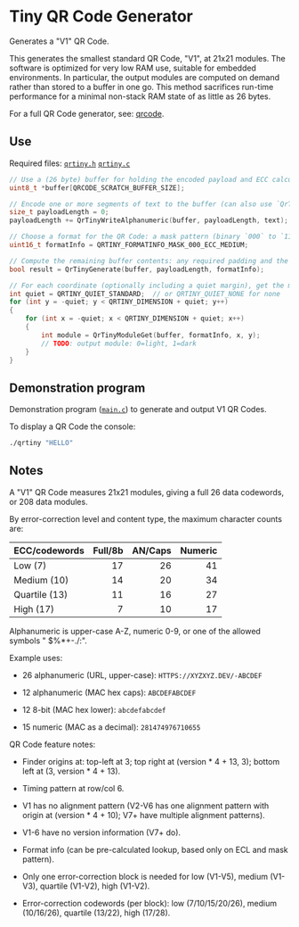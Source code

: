 # Tiny QR Code Generator

Generates a "V1" QR Code.

This generates the smallest standard QR Code, "V1", at 21x21 modules.  The software is optimized for very low RAM use, suitable for embedded environments.  In particular, the output modules are computed on demand rather than stored to a buffer in one go.  This method sacrifices run-time performance for a minimal non-stack RAM state of as little as 26 bytes.

For a full QR Code generator, see: [qrcode](https://github.com/danielgjackson/qrcode).

## Use

Required files: [`qrtiny.h`](qrtiny.h) [`qrtiny.c`](qrtiny.c)

```c
// Use a (26 byte) buffer for holding the encoded payload and ECC calculations
uint8_t *buffer[QRCODE_SCRATCH_BUFFER_SIZE];
```

```c
// Encode one or more segments of text to the buffer (can also use `QrTinyWriteNumeric()` or `QrTinyWrite8Bit()`).
size_t payloadLength = 0;
payloadLength += QrTinyWriteAlphanumeric(buffer, payloadLength, text);
```

```c
// Choose a format for the QR Code: a mask pattern (binary `000` to `111`) and an error correction level (`LOW`, `MEDIUM`, `QUARTILE`, `HIGH`).
uint16_t formatInfo = QRTINY_FORMATINFO_MASK_000_ECC_MEDIUM;
```

```c
// Compute the remaining buffer contents: any required padding and the calculated error-correction information
bool result = QrTinyGenerate(buffer, payloadLength, formatInfo);
```

```c
// For each coordinate (optionally including a quiet margin), get the module at the given coordinate
int quiet = QRTINY_QUIET_STANDARD;  // or QRTINY_QUIET_NONE for none
for (int y = -quiet; y < QRTINY_DIMENSION + quiet; y++)
{
    for (int x = -quiet; x < QRTINY_DIMENSION + quiet; x++)
    {
        int module = QrTinyModuleGet(buffer, formatInfo, x, y);
        // TODO: output module: 0=light, 1=dark
    }
}
```


## Demonstration program

Demonstration program ([`main.c`](main.c)) to generate and output V1 QR Codes.

To display a QR Code the console:

```bash
./qrtiny "HELLO"
```


## Notes

A "V1" QR Code measures 21x21 modules, giving a full 26 data codewords, or 208 data modules.  

By error-correction level and content type, the maximum character counts are:

| ECC/codewords  |  Full/8b |  AN/Caps |  Numeric |
|:---------------|---------:|---------:|---------:|
| Low (7)        |       17 |       26 |       41 |
| Medium (10)    |       14 |       20 |       34 |
| Quartile (13)  |       11 |       16 |       27 |
| High (17)      |        7 |       10 |       17 |

Alphanumeric is upper-case A-Z, numeric 0-9, or one of the allowed symbols " $%*+-./:".

Example uses:

* 26 alphanumeric (URL, upper-case): `HTTPS://XYZXYZ.DEV/-ABCDEF`

* 12 alphanumeric (MAC hex caps):    `ABCDEFABCDEF`

* 12 8-bit (MAC hex lower):          `abcdefabcdef`

* 15 numeric (MAC as a decimal):     `281474976710655`


QR Code feature notes:

* Finder origins at: top-left at 3; top right at (version * 4 + 13, 3); bottom left at (3, version * 4 + 13).

* Timing pattern at row/col 6.

* V1 has no alignment pattern (V2-V6 has one alignment pattern with origin at (version * 4 + 10); V7+ have multiple alignment patterns).

* V1-6 have no version information (V7+ do).

* Format info (can be pre-calculated lookup, based only on ECL and mask pattern).

* Only one error-correction block is needed for low (V1-V5), medium (V1-V3), quartile (V1-V2), high (V1-V2).

* Error-correction codewords (per block): low (7/10/15/20/26), medium (10/16/26), quartile (13/22), high (17/28).

